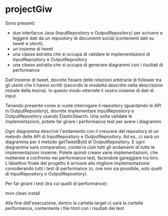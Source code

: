 projectGiw
==========

Sono presenti:
- due interfacce Java (InputRepository e OutputRepository) per scrivere e leggere dati da un repository di documenti social (contenenti dati su tweet e utenti).
- un insieme di tweet
- una classe astratta che si occupa di validare le implementazioni di InputRepository e OutputRepository
- una classe astratta che si occupa di generare diagrammi con i risultati di performance 

Dall'insieme di tweet, dovrete fissare delle relazioni arbitrarie di follower tra gli utenti che li hanno scritti (secondo le modalità descritte nella descrizione iniziale della tesina).
In questo modo otterrete il vostro insieme di dati di input.

Tenendo presente come si vuole interrogare il repository (guardando le API in OutputRepository), dovrete implementare InputRepository e OutputRepository usando ElasticSearch.
Una volta validate le implementazioni, potete far girare i performance test per avere i diagrammi.

Ogni diagramma descrive l'andamento con il crescere del repository di un metodo delle API di InputRepository e OutputRepository. Ad es., ci sarà un diagramma per il metodo getTweetById di OutputRepository. 
E ogni diagramma sarà comparativo, conterrà cioè tutti gli andamenti di tutte le implementazioni insieme. 
Potete quindi creare varie implementazioni, che metterete a confronto nei performance test, facendole gareggiare tra loro.
L'obiettivo finale del progetto è arrivare alla migliore implementazione considerando tutti i test di performance (o, ove non sia possibile, solo quelli di InputRepository o OutputRepository).


Per far girare i test (tra cui quelli di performance):

mvn clean install

Alla fine dell'esecuzione, dentro la cartella target ci sarà la cartella performance, contentente i file html con i risultati dei test.
